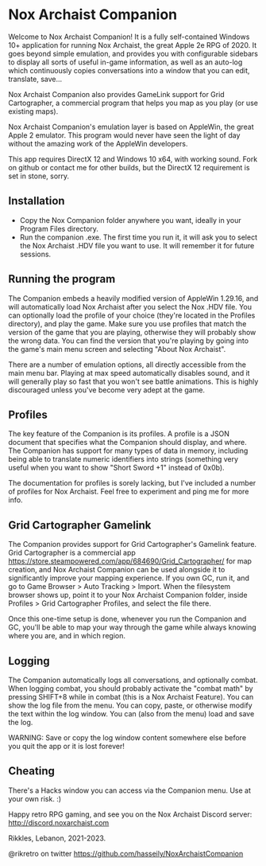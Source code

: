 # Nox Archaist Companion

Welcome to Nox Archaist Companion!
It is a fully self-contained Windows 10+ application for running Nox Archaist, the great Apple 2e RPG of 2020.
It goes beyond simple emulation, and provides you with configurable sidebars to display all sorts of useful in-game information, as well as an auto-log which continuously copies conversations into a window that you can edit, translate, save...

Nox Archaist Companion also provides GameLink support for Grid Cartographer, a commercial program that helps you map as you play (or use existing maps).

Nox Archaist Companion's emulation layer is based on AppleWin, the great Apple 2 emulator. This program would never have seen the light of day without the amazing work of the AppleWin developers.

This app requires DirectX 12 and Windows 10 x64, with working sound.
Fork on github or contact me for other builds, but the DirectX 12 requirement is set in stone, sorry.

## Installation

- Copy the Nox Companion folder anywhere you want, ideally in your Program Files directory.
- Run the companion .exe. The first time you run it, it will ask you to select the Nox Archaist .HDV file you want to use. It will remember it for future sessions.

## Running the program

The Companion embeds a heavily modified version of AppleWin 1.29.16, and will automatically load Nox Archaist after you select the Nox .HDV file.
You can optionally load the profile of your choice (they're located in the Profiles directory), and play the game. Make sure you use profiles that match the version of the game that you are playing, otherwise they will probably show the wrong data. You can find the version that you're playing by going into the game's main menu screen and selecting "About Nox Archaist".

There are a number of emulation options, all directly accessible from the main menu bar. Playing at max speed automatically disables sound, and it will generally play so fast that you won't see battle animations. This is highly discouraged unless you've become very adept at the game.

## Profiles

The key feature of the Companion is its profiles. A profile is a JSON document that specifies what the Companion should display, and where. The Companion has support for many types of data in memory, including being able to translate numeric identifiers into strings (something very useful when you want to show "Short Sword +1" instead of 0x0b).

The documentation for profiles is sorely lacking, but I've included a number of profiles for Nox Archaist. Feel free to experiment and ping me for more info.

## Grid Cartographer Gamelink

The Companion provides support for Grid Cartographer's Gamelink feature. Grid Cartographer is a commercial app <https://store.steampowered.com/app/684690/Grid_Cartographer/> for map creation, and Nox Archaist Companion can be used alongside it to significantly improve your mapping experience. If you own GC, run it, and go to Game Browser > Auto Tracking > Import. When the filesystem browser shows up, point it to your Nox Archaist Companion folder, inside Profiles > Grid Cartographer Profiles, and select the file there.

Once this one-time setup is done, whenever you run the Companion and GC, you'll be able to map your way through the game while always knowing where you are, and in which region.

## Logging

The Companion automatically logs all conversations, and optionally combat. When logging combat, you should probably activate the "combat math" by pressing SHIFT+8 while in combat (this is a Nox Archaist Feature).
You can show the log file from the menu. You can copy, paste, or otherwise modify the text within the log window. You can (also from the menu) load and save the log.

WARNING: Save or copy the log window content somewhere else before you quit the app or it is lost forever!

## Cheating

There's a Hacks window you can access via the Companion menu. Use at your own risk. :)

Happy retro RPG gaming, and see you on the Nox Archaist Discord server: http://discord.noxarchaist.com

Rikkles, Lebanon, 2021-2023.


@rikretro on twitter
https://github.com/hasseily/NoxArchaistCompanion
